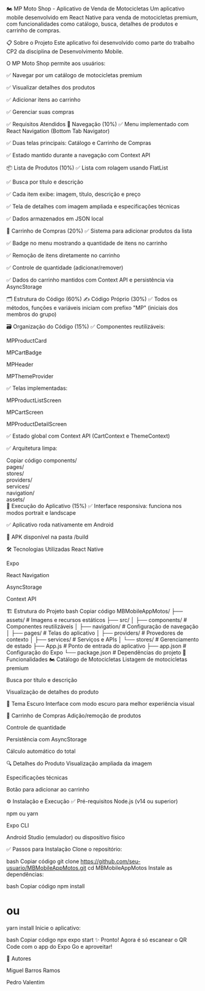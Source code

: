 🏍️ MP Moto Shop - Aplicativo de Venda de Motocicletas
Um aplicativo mobile desenvolvido em React Native para venda de motocicletas premium, com funcionalidades como catálogo, busca, detalhes de produtos e carrinho de compras.

📋 Sobre o Projeto
Este aplicativo foi desenvolvido como parte do trabalho CP2 da disciplina de Desenvolvimento Mobile.

O MP Moto Shop permite aos usuários:

✅ Navegar por um catálogo de motocicletas premium

✅ Visualizar detalhes dos produtos

✅ Adicionar itens ao carrinho

✅ Gerenciar suas compras

✅ Requisitos Atendidos
🧭 Navegação (10%)
✅ Menu implementado com React Navigation (Bottom Tab Navigator)

✅ Duas telas principais: Catálogo e Carrinho de Compras

✅ Estado mantido durante a navegação com Context API

📦 Lista de Produtos (10%)
✅ Lista com rolagem usando FlatList

✅ Busca por título e descrição

✅ Cada item exibe: imagem, título, descrição e preço

✅ Tela de detalhes com imagem ampliada e especificações técnicas

✅ Dados armazenados em JSON local

🛒 Carrinho de Compras (20%)
✅ Sistema para adicionar produtos da lista

✅ Badge no menu mostrando a quantidade de itens no carrinho

✅ Remoção de itens diretamente no carrinho

✅ Controle de quantidade (adicionar/remover)

✅ Dados do carrinho mantidos com Context API e persistência via AsyncStorage

🗂️ Estrutura do Código (60%)
✍️ Código Próprio (30%)
✅ Todos os métodos, funções e variáveis iniciam com prefixo "MP" (iniciais dos membros do grupo)

🗃️ Organização do Código (15%)
✅ Componentes reutilizáveis:

MPProductCard

MPCartBadge

MPHeader

MPThemeProvider

✅ Telas implementadas:

MPProductListScreen

MPCartScreen

MPProductDetailScreen

✅ Estado global com Context API (CartContext e ThemeContext)

✅ Arquitetura limpa:

Copiar código
components/  
pages/  
stores/  
providers/  
services/  
navigation/  
assets/  
🚀 Execução do Aplicativo (15%)
✅ Interface responsiva: funciona nos modos portrait e landscape

✅ Aplicativo roda nativamente em Android

📂 APK disponível na pasta /build

🛠️ Tecnologias Utilizadas
React Native

Expo

React Navigation

AsyncStorage

Context API

🏗️ Estrutura do Projeto
bash
Copiar código
MBMobileAppMotos/
├── assets/                  # Imagens e recursos estáticos
├── src/
│   ├── components/          # Componentes reutilizáveis
│   ├── navigation/          # Configuração de navegação
│   ├── pages/               # Telas do aplicativo
│   ├── providers/           # Provedores de contexto
│   ├── services/            # Serviços e APIs
│   └── stores/              # Gerenciamento de estado
├── App.js                   # Ponto de entrada do aplicativo
├── app.json                 # Configuração do Expo
└── package.json             # Dependências do projeto
🚀 Funcionalidades
🏍️ Catálogo de Motocicletas
Listagem de motocicletas premium

Busca por título e descrição

Visualização de detalhes do produto

🌙 Tema Escuro
Interface com modo escuro para melhor experiência visual

🛒 Carrinho de Compras
Adição/remoção de produtos

Controle de quantidade

Persistência com AsyncStorage

Cálculo automático do total

🔍 Detalhes do Produto
Visualização ampliada da imagem

Especificações técnicas

Botão para adicionar ao carrinho

⚙️ Instalação e Execução
✅ Pré-requisitos
Node.js (v14 ou superior)

npm ou yarn

Expo CLI

Android Studio (emulador) ou dispositivo físico

✅ Passos para Instalação
Clone o repositório:

bash
Copiar código
git clone https://github.com/seu-usuario/MBMobileAppMotos.git
cd MBMobileAppMotos
Instale as dependências:

bash
Copiar código
npm install
# ou
yarn install
Inicie o aplicativo:

bash
Copiar código
npx expo start
✨ Pronto!
Agora é só escanear o QR Code com o app do Expo Go e aproveitar!

👥 Autores

Miguel Barros Ramos

Pedro Valentim

